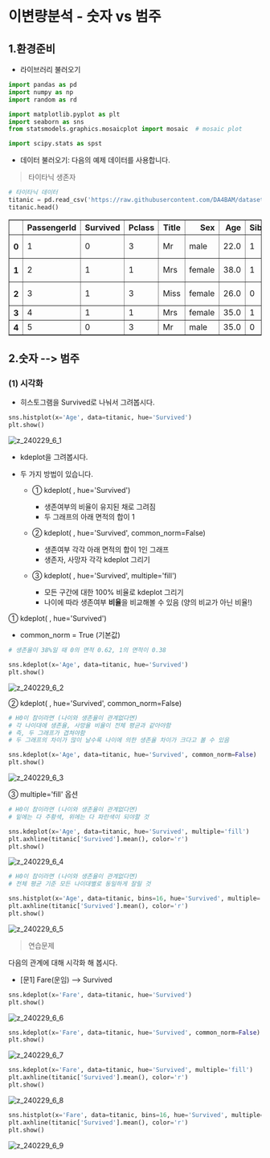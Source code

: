 # **이변량분석 - 숫자 vs 범주**

## **1.환경준비**

* 라이브러리 불러오기

```python
import pandas as pd
import numpy as np
import random as rd

import matplotlib.pyplot as plt
import seaborn as sns
from statsmodels.graphics.mosaicplot import mosaic  # mosaic plot

import scipy.stats as spst
```

* 데이터 불러오기: 다음의 예제 데이터를 사용합니다.

> 타이타닉 생존자

```python
# 타이타닉 데이터
titanic = pd.read_csv('https://raw.githubusercontent.com/DA4BAM/dataset/master/titanic.1.csv')
titanic.head()
```

<div>
<table border="1" class="dataframe">
  <thead>
    <tr style="text-align: right;">
      <th></th>
      <th>PassengerId</th>
      <th>Survived</th>
      <th>Pclass</th>
      <th>Title</th>
      <th>Sex</th>
      <th>Age</th>
      <th>SibSp</th>
      <th>Parch</th>
      <th>Ticket</th>
      <th>Fare</th>
      <th>Cabin</th>
      <th>Embarked</th>
      <th>AgeGroup</th>
      <th>Family</th>
      <th>Mother</th>
      <th>Fare2</th>
    </tr>
  </thead>
  <tbody>
    <tr>
      <th>0</th>
      <td>1</td>
      <td>0</td>
      <td>3</td>
      <td>Mr</td>
      <td>male</td>
      <td>22.0</td>
      <td>1</td>
      <td>0</td>
      <td>A/5 21171</td>
      <td>7.2500</td>
      <td>NaN</td>
      <td>S</td>
      <td>Age_20</td>
      <td>2</td>
      <td>0</td>
      <td>7.2500</td>
    </tr>
    <tr>
      <th>1</th>
      <td>2</td>
      <td>1</td>
      <td>1</td>
      <td>Mrs</td>
      <td>female</td>
      <td>38.0</td>
      <td>1</td>
      <td>0</td>
      <td>PC 17599</td>
      <td>71.2833</td>
      <td>C85</td>
      <td>C</td>
      <td>Age_30</td>
      <td>2</td>
      <td>0</td>
      <td>71.2833</td>
    </tr>
    <tr>
      <th>2</th>
      <td>3</td>
      <td>1</td>
      <td>3</td>
      <td>Miss</td>
      <td>female</td>
      <td>26.0</td>
      <td>0</td>
      <td>0</td>
      <td>STON/O2. 3101282</td>
      <td>7.9250</td>
      <td>NaN</td>
      <td>S</td>
      <td>Age_20</td>
      <td>1</td>
      <td>0</td>
      <td>7.9250</td>
    </tr>
    <tr>
      <th>3</th>
      <td>4</td>
      <td>1</td>
      <td>1</td>
      <td>Mrs</td>
      <td>female</td>
      <td>35.0</td>
      <td>1</td>
      <td>0</td>
      <td>113803</td>
      <td>53.1000</td>
      <td>C123</td>
      <td>S</td>
      <td>Age_30</td>
      <td>2</td>
      <td>0</td>
      <td>53.1000</td>
    </tr>
    <tr>
      <th>4</th>
      <td>5</td>
      <td>0</td>
      <td>3</td>
      <td>Mr</td>
      <td>male</td>
      <td>35.0</td>
      <td>0</td>
      <td>0</td>
      <td>373450</td>
      <td>8.0500</td>
      <td>NaN</td>
      <td>S</td>
      <td>Age_30</td>
      <td>1</td>
      <td>0</td>
      <td>8.0500</td>
    </tr>
  </tbody>
</table>
</div>

## **2.숫자 --> 범주**

### **(1) 시각화**

* 히스토그램을 Survived로 나눠서 그려봅시다.

```python
sns.histplot(x='Age', data=titanic, hue='Survived')
plt.show()
```

![z_240229_6_1](https://github.com/zacinthepark/TIL/assets/86648892/151a578a-ef15-43f6-a58f-063b40af9969)

* kdeplot을 그려봅시다.
* 두 가지 방법이 있습니다.

    * ① kdeplot(   , hue='Survived')
        * 생존여부의 비율이 유지된 채로 그려짐
        * 두 그래프의 아래 면적의 합이 1

    * ② kdeplot(   , hue='Survived', common_norm=False)
        * 생존여부 각각 아래 면적의 합이 1인 그래프
        * 생존자, 사망자 각각 kdeplot 그리기

    * ③ kdeplot(   , hue='Survived', multiple='fill')
        * 모든 구간에 대한 100% 비율로 kdeplot 그리기
        * 나이에 따라 생존여부 **비율**을 비교해볼 수 있음 (양의 비교가 아닌 비율!)

① kdeplot( , hue='Survived')

* common_norm = True (기본값)

```python
# 생존율이 38%일 때 0의 면적 0.62, 1의 면적이 0.38

sns.kdeplot(x='Age', data=titanic, hue='Survived')
plt.show()
```

![z_240229_6_2](https://github.com/zacinthepark/TIL/assets/86648892/b38d6aa3-b120-467c-9839-14fe04b4c7fd)

② kdeplot( , hue='Survived', common_norm=False)

```python
# H0이 참이라면 (나이와 생존율이 관계없다면)
# 각 나이대에 생존율, 사망율 비율이 전체 평균과 같아야함
# 즉, 두 그래프가 겹쳐야함
# 두 그래프의 차이가 많이 날수록 나이에 의한 생존율 차이가 크다고 볼 수 있음

sns.kdeplot(x='Age', data=titanic, hue='Survived', common_norm=False)
plt.show()
```

![z_240229_6_3](https://github.com/zacinthepark/TIL/assets/86648892/15ad7efd-19dc-4451-a67e-835e59c5b65d)

③ multiple='fill' 옵션

```python
# H0이 참이라면 (나이와 생존율이 관계없다면)
# 밑에는 다 주황색, 위에는 다 파란색이 되야할 것

sns.kdeplot(x='Age', data=titanic, hue='Survived', multiple='fill')
plt.axhline(titanic['Survived'].mean(), color='r')
plt.show()
```

![z_240229_6_4](https://github.com/zacinthepark/TIL/assets/86648892/881ea865-e3c0-4765-93e5-06a27ff68cf6)

```python
# H0이 참이라면 (나이와 생존율이 관계없다면)
# 전체 평균 기준 모든 나이대별로 동일하게 잘릴 것

sns.histplot(x='Age', data=titanic, bins=16, hue='Survived', multiple='fill')
plt.axhline(titanic['Survived'].mean(), color='r')
plt.show()
```

![z_240229_6_5](https://github.com/zacinthepark/TIL/assets/86648892/9ec4c49c-a486-4f3b-89eb-c732f2ca9cc0)

> 연습문제

다음의 관계에 대해 시각화 해 봅시다.

* [문1] Fare(운임) --> Survived

```python
sns.kdeplot(x='Fare', data=titanic, hue='Survived')
plt.show()
```

![z_240229_6_6](https://github.com/zacinthepark/TIL/assets/86648892/da88a099-a48b-41c8-b378-9635374a6d8b)

```python
sns.kdeplot(x='Fare', data=titanic, hue='Survived', common_norm=False)
plt.show()
```

![z_240229_6_7](https://github.com/zacinthepark/TIL/assets/86648892/0ab56591-3357-4277-929a-815bc88d5b00)

```python
sns.kdeplot(x='Fare', data=titanic, hue='Survived', multiple='fill')
plt.axhline(titanic['Survived'].mean(), color='r')
plt.show()
```

![z_240229_6_8](https://github.com/zacinthepark/TIL/assets/86648892/0e92ecb4-cb84-4cf5-9c77-ad9ae59dca0f)

```python
sns.histplot(x='Fare', data=titanic, bins=16, hue='Survived', multiple='fill')
plt.axhline(titanic['Survived'].mean(), color='r')
plt.show()
```

![z_240229_6_9](https://github.com/zacinthepark/TIL/assets/86648892/4dd1a23f-59d9-407e-8ded-6a65736b4be7)
